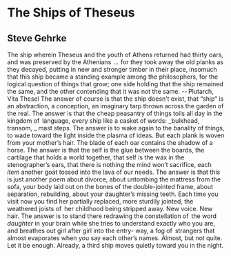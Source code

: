 # The Ships of Theseus
## Steve Gehrke
The ship wherein Theseus and the youth of Athens returned had thirty oars, and
was preserved by the Athenians    ...    for they took away the old planks as
they decayed, putting in new and stronger timber in their place, insomuch that
this ship became a standing example among the philosophers, for the logical
question of things that grow; one side holding that the ship remained the
same, and the other contending that it was not the same.
-- Plutarch, Vita Thesel
The answer of course is that the ship
doesn’t exist, that “ship”
is an abstraction, a conception,
an imaginary tarp thrown
across the garden of the real.
The answer is that the cheap
peasantry of things toils all day
in the kingdom of  language,
every ship like a casket
of words: _bulkhead, transom,
_
mast steps. The answer
is to wake again to the banality
of things, to wade toward
the light inside the plasma
of ideas. But each plank
is woven from your mother’s
hair. The blade of each oar
contains the shadow of
a horse. The answer
is that the self is the glue between
the boards, the cartilage
that holds a world together,
that self is the wax in
the stenographer’s ears,
that there is nothing the mind
won’t sacrifice, each _item_
another goat tossed into
the lava of our needs.
The answer is that this is just
another poem about divorce,
about untombing the mattress
from the sofa, your body
laid out on the bones of the
double-jointed frame, about
separation, rebuilding, about
your daughter’s missing
teeth. Each time you visit
now you find her partially
replaced, more sturdily
jointed, the weathered joists
of   her childhood being stripped
away. New voice. New hair.
The answer is to stand there
redrawing the constellation
of   the word _daughter_ in
your brain while she tries
to understand exactly who
you are, and breathes out
girl after girl into the entry-
way, a fog of   strangers that
almost evaporates when
you say each other’s
names. Almost, but not quite.
Let it be enough. Already,
a third ship moves
quietly toward you in the night.